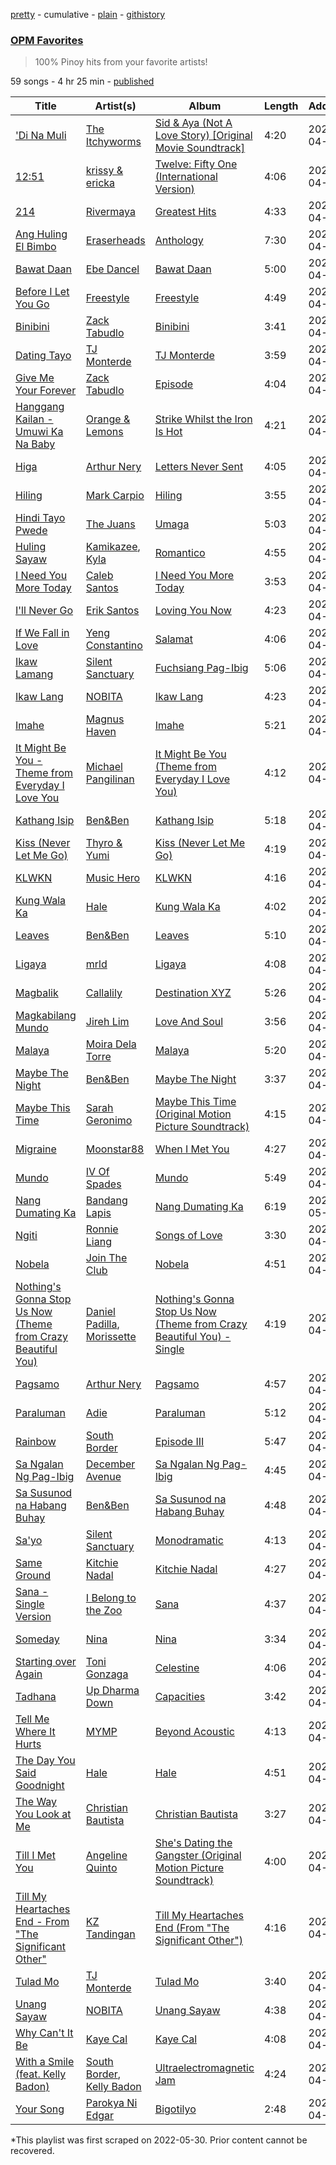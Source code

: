 [pretty](/playlists/pretty/37i9dQZF1DX4olOMiqFeqU.md) - cumulative - [plain](/playlists/plain/37i9dQZF1DX4olOMiqFeqU) - [githistory](https://github.githistory.xyz/mackorone/spotify-playlist-archive/blob/main/playlists/plain/37i9dQZF1DX4olOMiqFeqU)

### [OPM Favorites](https://open.spotify.com/playlist/37i9dQZF1DX4olOMiqFeqU)

> 100% Pinoy hits from your favorite artists!

59 songs - 4 hr 25 min - [published](https://open.spotify.com/playlist/2aC5BPUM0MsoTBT2ZjgARC)

| Title | Artist(s) | Album | Length | Added | Removed |
|---|---|---|---|---|---|
| ['Di Na Muli](https://open.spotify.com/track/2PO6blDCnOFWxudKu0XnmV) | [The Itchyworms](https://open.spotify.com/artist/5cYJYBMg1n71v7cvthr1SO) | [Sid & Aya \(Not A Love Story\) \[Original Movie Soundtrack\]](https://open.spotify.com/album/7djBOaRI4ItJ9Q9j1haJ4n) | 4:20 | 2022-04-19 |  |
| [12:51](https://open.spotify.com/track/1FHCU1rDAeaPsBW9byjJ0Q) | [krissy & ericka](https://open.spotify.com/artist/09DdQEMQaaq0f99vqqub3V) | [Twelve: Fifty One \(International Version\)](https://open.spotify.com/album/5M4GVkxOl3joHIkvNrAlbJ) | 4:06 | 2022-04-19 |  |
| [214](https://open.spotify.com/track/7gZ3kWNtIxFgxjsm5OTVMB) | [Rivermaya](https://open.spotify.com/artist/1ZTdxfZTeztyAgKUJVLxAI) | [Greatest Hits](https://open.spotify.com/album/65GkUxR6lYlCiYP4mqyZl1) | 4:33 | 2022-04-19 |  |
| [Ang Huling El Bimbo](https://open.spotify.com/track/21LMl54FIe7J5oOoZzgeiQ) | [Eraserheads](https://open.spotify.com/artist/7374lH6kwx9uQATYQ9H3Cp) | [Anthology](https://open.spotify.com/album/2DIpgoeZAbwk3wF1qSDj8v) | 7:30 | 2022-04-19 |  |
| [Bawat Daan](https://open.spotify.com/track/0wUSZjJVblGKntOqBSWMdo) | [Ebe Dancel](https://open.spotify.com/artist/543f0NvGig5Moo9XROTUur) | [Bawat Daan](https://open.spotify.com/album/4acHD3ykZw3DYLcLW1Mqv3) | 5:00 | 2022-04-19 |  |
| [Before I Let You Go](https://open.spotify.com/track/5T8bLnWG8sg9ER8RKNZbCB) | [Freestyle](https://open.spotify.com/artist/0jarApAsbmiCkYhz0590mE) | [Freestyle](https://open.spotify.com/album/1UeL9KHbWPUf203QjU6NvN) | 4:49 | 2022-04-19 | 2022-06-01 |
| [Binibini](https://open.spotify.com/track/2X5AFygz5SDYlXagyPw8kX) | [Zack Tabudlo](https://open.spotify.com/artist/67IN4cLJ7798gUapyZlmac) | [Binibini](https://open.spotify.com/album/0oJLtle44OSumLZj1WDEf0) | 3:41 | 2022-04-19 |  |
| [Dating Tayo](https://open.spotify.com/track/267RumTt5KeLBGl2KWxBL0) | [TJ Monterde](https://open.spotify.com/artist/7LvDTuFCBv08xm6u1pOMK0) | [TJ Monterde](https://open.spotify.com/album/01f1BJjxsFyuX580Fk8Gjk) | 3:59 | 2022-04-19 |  |
| [Give Me Your Forever](https://open.spotify.com/track/4mzP5mHkRvGxdhdGdAH7EJ) | [Zack Tabudlo](https://open.spotify.com/artist/67IN4cLJ7798gUapyZlmac) | [Episode](https://open.spotify.com/album/7IW9irtFutjRET02MjOjdW) | 4:04 | 2022-04-19 |  |
| [Hanggang Kailan \- Umuwi Ka Na Baby](https://open.spotify.com/track/5UhpceEr5XmbVwyoIUIRnh) | [Orange & Lemons](https://open.spotify.com/artist/1EUmQM6xgUQLUkJVcvSdey) | [Strike Whilst the Iron Is Hot](https://open.spotify.com/album/0S0yaR1MiuHfyAZPAtChVc) | 4:21 | 2022-04-19 |  |
| [Higa](https://open.spotify.com/track/63qA4ydokzNOFpsaNlsYsC) | [Arthur Nery](https://open.spotify.com/artist/7uDdl5V5AETSFY7K3muu22) | [Letters Never Sent](https://open.spotify.com/album/3H8htbv4nP3HIjpOCbxm67) | 4:05 | 2022-04-19 |  |
| [Hiling](https://open.spotify.com/track/6xQs6y6CpDqK9VKCktApEL) | [Mark Carpio](https://open.spotify.com/artist/2JEIN1g27pZdm3hKB9EwE5) | [Hiling](https://open.spotify.com/album/6E5TwOXhw6KyhX4P0p9vdK) | 3:55 | 2022-04-19 | 2022-06-03 |
| [Hindi Tayo Pwede](https://open.spotify.com/track/6VqZS3Wmf53pbfDBVEYvnP) | [The Juans](https://open.spotify.com/artist/1YlibpAvhJBbMZMBwN1KGv) | [Umaga](https://open.spotify.com/album/2m8pNsbpAvJYe7rbRpkhFF) | 5:03 | 2022-04-19 |  |
| [Huling Sayaw](https://open.spotify.com/track/7L8GQLm6e7cGoMMUAgWCVp) | [Kamikazee](https://open.spotify.com/artist/4GBFKKuwmZUnAJt6nBal7A), [Kyla](https://open.spotify.com/artist/2vTbuBRo7ACOZ3JsCnaL7S) | [Romantico](https://open.spotify.com/album/0HYAcVSUVkfxzHKgHu6DqR) | 4:55 | 2022-04-19 |  |
| [I Need You More Today](https://open.spotify.com/track/761frfZtZ8I2g70UsjFfBK) | [Caleb Santos](https://open.spotify.com/artist/3XEHRbR9NMWfNzQ6TQMS9M) | [I Need You More Today](https://open.spotify.com/album/4TyVEjoScAou6qVjhXyYfp) | 3:53 | 2022-04-19 |  |
| [I'll Never Go](https://open.spotify.com/track/7cOn5x1L5pbM48Y1yVsYb4) | [Erik Santos](https://open.spotify.com/artist/7ygtjsCTrCQZAYYPOne9uE) | [Loving You Now](https://open.spotify.com/album/3FAABisVP7phjYvjinEYhs) | 4:23 | 2022-04-19 |  |
| [If We Fall in Love](https://open.spotify.com/track/7D4rSZoga8hqJqNOVcPde1) | [Yeng Constantino](https://open.spotify.com/artist/0DnjaQqb436AH1idffI6CQ) | [Salamat](https://open.spotify.com/album/20RBKgpWWNoA2xo7CRZfO5) | 4:06 | 2022-04-19 | 2022-06-01 |
| [Ikaw Lamang](https://open.spotify.com/track/2v5VIWMjZxeiG52KckiXxS) | [Silent Sanctuary](https://open.spotify.com/artist/4nGp682WMiKS4X217kPw8C) | [Fuchsiang Pag\-Ibig](https://open.spotify.com/album/08SEZDvRXrrNs1C2y73MLi) | 5:06 | 2022-04-19 |  |
| [Ikaw Lang](https://open.spotify.com/track/16iRlyUMJVPqz62DlomMre) | [NOBITA](https://open.spotify.com/artist/5GVk1KCKa1tdHRev4bMw7V) | [Ikaw Lang](https://open.spotify.com/album/1nft8RTZE2QYeDPPNEnCBx) | 4:23 | 2022-04-25 |  |
| [Imahe](https://open.spotify.com/track/65sEZZaxTjLMD8vNgPoMz5) | [Magnus Haven](https://open.spotify.com/artist/28B54RKpJrEmDoGSTjsfY6) | [Imahe](https://open.spotify.com/album/04KG42EaTfjaPbYHQ6wI3h) | 5:21 | 2022-04-19 |  |
| [It Might Be You \- Theme from Everyday I Love You](https://open.spotify.com/track/4FdQYoWFym37QDQ2GkEHi1) | [Michael Pangilinan](https://open.spotify.com/artist/1t2caVgyabZrVDAlmMGraV) | [It Might Be You \(Theme from Everyday I Love You\)](https://open.spotify.com/album/0obyXODEHnssLgwFovpusL) | 4:12 | 2022-04-19 |  |
| [Kathang Isip](https://open.spotify.com/track/3WUEs51GpcvlgU7lehLgLh) | [Ben&Ben](https://open.spotify.com/artist/4DAcJXcjX0zlQAZAPAx4Zb) | [Kathang Isip](https://open.spotify.com/album/4nQxblVnnFPehg9ujzdJ8L) | 5:18 | 2022-04-19 |  |
| [Kiss \(Never Let Me Go\)](https://open.spotify.com/track/4r3wYgrJ3Q30ldSk05e6KP) | [Thyro & Yumi](https://open.spotify.com/artist/0001ZVMPt41Vwzt1zsmuzp) | [Kiss \(Never Let Me Go\)](https://open.spotify.com/album/0tSrGWDVpvBzlD8OWSRmg6) | 4:19 | 2022-04-19 |  |
| [KLWKN](https://open.spotify.com/track/1pi3VCMlGVaXvrjlVOkBPN) | [Music Hero](https://open.spotify.com/artist/52gTrzyF0DyfkFl1DQz9Oq) | [KLWKN](https://open.spotify.com/album/1TmGJJPRkYoxPEAo0xFnQV) | 4:16 | 2022-04-19 |  |
| [Kung Wala Ka](https://open.spotify.com/track/4JSDhJVmo2UqdF7nxbyenn) | [Hale](https://open.spotify.com/artist/6Ww3OMFzCaO33ulKh1LBFN) | [Kung Wala Ka](https://open.spotify.com/album/4iaCi771IT9I2xwtnXnjlx) | 4:02 | 2022-04-19 |  |
| [Leaves](https://open.spotify.com/track/6wdCelHrPh7UfliNjwRTUv) | [Ben&Ben](https://open.spotify.com/artist/4DAcJXcjX0zlQAZAPAx4Zb) | [Leaves](https://open.spotify.com/album/5Yl1Bi501CuE72jaVK4e3y) | 5:10 | 2022-04-19 |  |
| [Ligaya](https://open.spotify.com/track/4IeuTj1pEHuL9vJSiEqEfR) | [mrld](https://open.spotify.com/artist/31fsDbpNPKe346urriO4ma) | [Ligaya](https://open.spotify.com/album/0ccUyUkrIynFO5USku5IHH) | 4:08 | 2022-04-19 |  |
| [Magbalik](https://open.spotify.com/track/5zMR44ZH4KVZj4FlhTj3SE) | [Callalily](https://open.spotify.com/artist/4HOEnLufwAqJ2qoJPVnL01) | [Destination XYZ](https://open.spotify.com/album/3tIU2WCVDgPwnG4MraWwQ6) | 5:26 | 2022-04-19 |  |
| [Magkabilang Mundo](https://open.spotify.com/track/5AjbSv7nkr78wzmuHEfjg0) | [Jireh Lim](https://open.spotify.com/artist/6urxZktbtGcTIIqxQZ1d8q) | [Love And Soul](https://open.spotify.com/album/1e0Tqcfn0eqgFicrFFYNMl) | 3:56 | 2022-04-19 | 2022-06-01 |
| [Malaya](https://open.spotify.com/track/70bc7AZ8MN5niphOXyHpsD) | [Moira Dela Torre](https://open.spotify.com/artist/0rZRTXEmmPmx6gt92tBqIc) | [Malaya](https://open.spotify.com/album/05rQadwAVYTpNNnBoeTuj0) | 5:20 | 2022-04-19 | 2022-06-03 |
| [Maybe The Night](https://open.spotify.com/track/1yDiru08Q6omDOGkZMPnei) | [Ben&Ben](https://open.spotify.com/artist/4DAcJXcjX0zlQAZAPAx4Zb) | [Maybe The Night](https://open.spotify.com/album/6LhZ3QMHGJeTes9cCTxK8e) | 3:37 | 2022-04-19 |  |
| [Maybe This Time](https://open.spotify.com/track/4wOISjicRMhm89CnvX7zuR) | [Sarah Geronimo](https://open.spotify.com/artist/6aiCKnIN68hohzU3ZzNq48) | [Maybe This Time \(Original Motion Picture Soundtrack\)](https://open.spotify.com/album/453Ok0696evJwrzN4DAa6c) | 4:15 | 2022-04-19 |  |
| [Migraine](https://open.spotify.com/track/7zzZmpw8L66ZPjH1M6qmOs) | [Moonstar88](https://open.spotify.com/artist/2kZThDGZcHl4klYYFk0v8n) | [When I Met You](https://open.spotify.com/album/4t3FtECyV1gClHmpBhXSfB) | 4:27 | 2022-04-19 |  |
| [Mundo](https://open.spotify.com/track/4u8RkgV6P4TLi89SmlUtv8) | [IV Of Spades](https://open.spotify.com/artist/4k9wp4ipHdA1bu1T4x1ZTG) | [Mundo](https://open.spotify.com/album/2p6QlBCrnKwUFC0wPN1kfV) | 5:49 | 2022-04-19 |  |
| [Nang Dumating Ka](https://open.spotify.com/track/7Kh9hYahcc7CY9ySWAhbfe) | [Bandang Lapis](https://open.spotify.com/artist/4slXciON4jYY6mqE9LjSFx) | [Nang Dumating Ka](https://open.spotify.com/album/0pKql5M2xJjgryZLA9H4T9) | 6:19 | 2022-05-11 |  |
| [Ngiti](https://open.spotify.com/track/1YY6iA00Q58TvDEh6rYaWf) | [Ronnie Liang](https://open.spotify.com/artist/6GbCVaJ6iTA0OnZaOiDpl0) | [Songs of Love](https://open.spotify.com/album/386MjtGdyMGEqjldwGVfFd) | 3:30 | 2022-04-19 |  |
| [Nobela](https://open.spotify.com/track/3vGkyQlCw8LklNip0ZUELC) | [Join The Club](https://open.spotify.com/artist/70ljCILl0aVXitf3K39YvT) | [Nobela](https://open.spotify.com/album/7kzETZloUVbyQLuqDnLPVV) | 4:51 | 2022-04-19 |  |
| [Nothing's Gonna Stop Us Now \(Theme from Crazy Beautiful You\)](https://open.spotify.com/track/0bN5xQD1krvZNn8bsiWfVb) | [Daniel Padilla](https://open.spotify.com/artist/5yVM85m9yNcHO6o0vaaVxW), [Morissette](https://open.spotify.com/artist/62WbvkXqQGvXQvw74GU3kQ) | [Nothing's Gonna Stop Us Now \(Theme from Crazy Beautiful You\) \- Single](https://open.spotify.com/album/3lfOcun9UzVA8x0JLrOicl) | 4:19 | 2022-04-19 |  |
| [Pagsamo](https://open.spotify.com/track/0WZqHCoOBXqgCCIsUZLC2a) | [Arthur Nery](https://open.spotify.com/artist/7uDdl5V5AETSFY7K3muu22) | [Pagsamo](https://open.spotify.com/album/668hRB0T4LU6a7HVspAMKy) | 4:57 | 2022-04-19 |  |
| [Paraluman](https://open.spotify.com/track/2jbf9EytR7fzpSrPWAYCf9) | [Adie](https://open.spotify.com/artist/1DlYnIiliftt6R21Y5NOW2) | [Paraluman](https://open.spotify.com/album/0kQW4dCqjMfD2Vlrf6h8Cw) | 5:12 | 2022-04-19 |  |
| [Rainbow](https://open.spotify.com/track/3VcVQmMivq2ISfKUmIuvMK) | [South Border](https://open.spotify.com/artist/6ZgBJRjJsK1iOJGKGZxEUv) | [Episode III](https://open.spotify.com/album/6bMej3xtNOTiiHLdhR4wzX) | 5:47 | 2022-04-19 |  |
| [Sa Ngalan Ng Pag\-Ibig](https://open.spotify.com/track/00mBzIWv5gHOYxwuEJXjOG) | [December Avenue](https://open.spotify.com/artist/4qFxP3qN9GsnZDOkAE6x2m) | [Sa Ngalan Ng Pag\-Ibig](https://open.spotify.com/album/7xconhHQKj7Be4P2KvUmFz) | 4:45 | 2022-04-19 |  |
| [Sa Susunod na Habang Buhay](https://open.spotify.com/track/3PgjBOoA5OytNGkglObpOd) | [Ben&Ben](https://open.spotify.com/artist/4DAcJXcjX0zlQAZAPAx4Zb) | [Sa Susunod na Habang Buhay](https://open.spotify.com/album/0U3q2NgWn97Fsns6dg7CzD) | 4:48 | 2022-04-19 |  |
| [Sa'yo](https://open.spotify.com/track/29xs643Q96uQLD8f7SxYYw) | [Silent Sanctuary](https://open.spotify.com/artist/4nGp682WMiKS4X217kPw8C) | [Monodramatic](https://open.spotify.com/album/4xxRoePLdITFIhrzUhmOaQ) | 4:13 | 2022-04-19 |  |
| [Same Ground](https://open.spotify.com/track/5iNGxZ1waiyMFylg4QAHk6) | [Kitchie Nadal](https://open.spotify.com/artist/4OjU5UP0GFWeniBC82sGBY) | [Kitchie Nadal](https://open.spotify.com/album/7beVKW0o7iRoM0eRT3kGfk) | 4:27 | 2022-04-19 |  |
| [Sana \- Single Version](https://open.spotify.com/track/1X4l4i472kW5ofFP8Xo0x0) | [I Belong to the Zoo](https://open.spotify.com/artist/7tKpXx21KVUOR6vvDs6xtg) | [Sana](https://open.spotify.com/album/4njOhY51h2CBqdAX4o41U1) | 4:37 | 2022-04-19 |  |
| [Someday](https://open.spotify.com/track/1MkiRsYBkXbXvdiYvTTiQT) | [Nina](https://open.spotify.com/artist/2tQbSWgZLIB8MXMnsXVRro) | [Nina](https://open.spotify.com/album/1yx0lKqG8Z1J3IOxx4gbzs) | 3:34 | 2022-04-19 |  |
| [Starting over Again](https://open.spotify.com/track/7DpfL3u92JKKTys5w7jfY7) | [Toni Gonzaga](https://open.spotify.com/artist/5BAyYwbv8OSfqeXMjPgWX6) | [Celestine](https://open.spotify.com/album/2VGSxW3eF2Ass0Qlp7g2PY) | 4:06 | 2022-04-19 | 2022-06-01 |
| [Tadhana](https://open.spotify.com/track/6NFKf8vBApSvtzkapYmnVR) | [Up Dharma Down](https://open.spotify.com/artist/3wbCeEPAW6po7J46netxMT) | [Capacities](https://open.spotify.com/album/4SjshYHT8OeSHB6zun2Hxx) | 3:42 | 2022-04-19 |  |
| [Tell Me Where It Hurts](https://open.spotify.com/track/6mdmVPI2uIR2B2kHRRI8nb) | [MYMP](https://open.spotify.com/artist/5elcNQkZ6FCZA3grSOMngY) | [Beyond Acoustic](https://open.spotify.com/album/0tH9g6Q7va9BzCY2pAFygZ) | 4:13 | 2022-04-19 |  |
| [The Day You Said Goodnight](https://open.spotify.com/track/0HZ3OUVrGHxttD2EuHqRm3) | [Hale](https://open.spotify.com/artist/6Ww3OMFzCaO33ulKh1LBFN) | [Hale](https://open.spotify.com/album/472GgeFZaCdRLcL3cT0IAn) | 4:51 | 2022-04-19 |  |
| [The Way You Look at Me](https://open.spotify.com/track/1C3wg8sCIPqpNQx0wAL4DC) | [Christian Bautista](https://open.spotify.com/artist/4U78sK2D3zASSB6oSR38GQ) | [Christian Bautista](https://open.spotify.com/album/0qEwvzXNVsPFK7eftFej7Q) | 3:27 | 2022-04-19 |  |
| [Till I Met You](https://open.spotify.com/track/0JzwzRDkwZr8s1WRfNgUqA) | [Angeline Quinto](https://open.spotify.com/artist/7DW4ijH3n36QN0RlC0n649) | [She's Dating the Gangster \(Original Motion Picture Soundtrack\)](https://open.spotify.com/album/0NfAzxHZ4diQArSqZMTJHc) | 4:00 | 2022-04-19 |  |
| [Till My Heartaches End \- From "The Significant Other"](https://open.spotify.com/track/4isDU5tDNqFLQ5xQ9NgPmz) | [KZ Tandingan](https://open.spotify.com/artist/1mcqfNCReSFxun2vIWvC28) | [Till My Heartaches End \(From "The Significant Other"\)](https://open.spotify.com/album/6Mt2ypZ8Q48fAdqiVkw1kH) | 4:16 | 2022-04-19 |  |
| [Tulad Mo](https://open.spotify.com/track/1YDHJAVkG1Z6mnzu1Orpap) | [TJ Monterde](https://open.spotify.com/artist/7LvDTuFCBv08xm6u1pOMK0) | [Tulad Mo](https://open.spotify.com/album/4Rl0tuXTg3rfQJyMf2Ufa1) | 3:40 | 2022-04-19 | 2022-06-04 |
| [Unang Sayaw](https://open.spotify.com/track/4iRRAvxPPWXQp3mV1rAbPF) | [NOBITA](https://open.spotify.com/artist/5GVk1KCKa1tdHRev4bMw7V) | [Unang Sayaw](https://open.spotify.com/album/05VgPoz2XrqlgnnOYBaPsk) | 4:38 | 2022-04-19 |  |
| [Why Can't It Be](https://open.spotify.com/track/0zFYa7NIpKhmom8zrZx7Ga) | [Kaye Cal](https://open.spotify.com/artist/0xNog7ZdcTq9sJFiIXJJTH) | [Kaye Cal](https://open.spotify.com/album/77ZkVwowfs27AEXl6GHiET) | 4:08 | 2022-04-19 | 2022-05-31 |
| [With a Smile \(feat\. Kelly Badon\)](https://open.spotify.com/track/6XmskR1cMfgys1W7dExmgi) | [South Border](https://open.spotify.com/artist/6ZgBJRjJsK1iOJGKGZxEUv), [Kelly Badon](https://open.spotify.com/artist/32pTJUDIqu5vvX5McsyU26) | [Ultraelectromagnetic Jam](https://open.spotify.com/album/7tfDmiKEApFiZmT5MzIN1o) | 4:24 | 2022-04-19 | 2022-06-04 |
| [Your Song](https://open.spotify.com/track/3OpGUlDmRUXh0NkIYWoIlD) | [Parokya Ni Edgar](https://open.spotify.com/artist/2XHTklRsNMOOQT56Zm3WS4) | [Bigotilyo](https://open.spotify.com/album/0kV35wyXIJKk04VRG0DdF4) | 2:48 | 2022-04-19 |  |

\*This playlist was first scraped on 2022-05-30. Prior content cannot be recovered.
